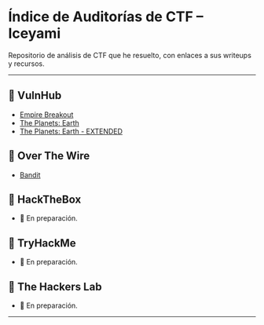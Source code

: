 # Índice de Auditorías de CTF – Iceyami

Repositorio de análisis de CTF que he resuelto, con enlaces a sus writeups y recursos.

---

## 📂 VulnHub
- [Empire Breakout](https://github.com/iceYami/CTF_Analisis/blob/main/Empire_Breakout.md)
- [The Planets: Earth](https://github.com/iceYami/CTF_Analisis/blob/main/Planets_Earth.md)
- [The Planets: Earth - EXTENDED](https://github.com/iceYami/CTF_Analisis/blob/main/Planets_Earth_Extended.md)


## 📂 Over The Wire
- [Bandit](https://github.com/iceYami/CTF_Analisis/blob/main/Bandit.md)

## 📂 HackTheBox
- 🚧 En preparación.

## 📂 TryHackMe
- 🚧 En preparación.

## 📂 The Hackers Lab
- 🚧 En preparación.

---
